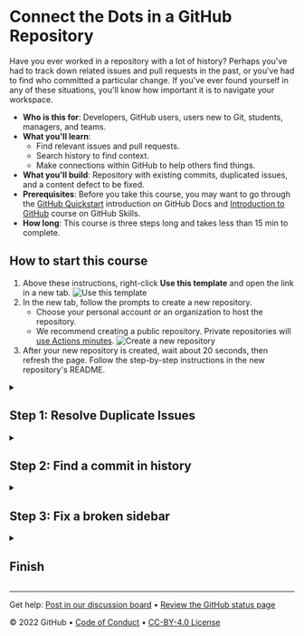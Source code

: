 <!--
  <<< Author notes: Header of the course >>>
  Include a 1280x640 image, course title in sentence case, and a concise description in emphasis.
  In your repository settings: enable template repository, add your 1280x640 social image, auto delete head branches.
  Add your open source license, GitHub uses Creative Commons Attribution 4.0 International.
-->

# Connect the Dots in a GitHub Repository

<!--
  <<< Author notes: Start of the course >>>
  Include start button, a note about Actions minutes,
  and tell the learner why they should take the course.
  Each step should be wrapped in <details>/<summary>, with an `id` set.
  The start <details> should have `open` as well.
  Do not use quotes on the <details> tag attributes.
-->

<!--step0-->

Have you ever worked in a repository with a lot of history? Perhaps you've had to track down related issues and pull requests in the past, or you've had to find who committed a particular change. If you've ever found yourself in any of these situations, you'll know how important it is to navigate your workspace.

- **Who is this for**: Developers, GitHub users, users new to Git, students, managers, and teams.
- **What you'll learn**: 
  - Find relevant issues and pull requests.
  - Search history to find context.
  - Make connections within GitHub to help others find things.
- **What you'll build**: Repository with existing commits, duplicated issues, and a content defect to be fixed.
- **Prerequisites**: Before you take this course, you may want to go through the [GitHub Quickstart](https://docs.github.com/en/get-started/quickstart) introduction on GitHub Docs and [Introduction to GitHub](https://github.com/skills/introduction-to-github) course on GitHub Skills. 
- **How long**: This course is three steps long and takes less than 15 min to complete.

## How to start this course

1. Above these instructions, right-click **Use this template** and open the link in a new tab.
   ![Use this template](https://user-images.githubusercontent.com/1221423/169618716-fb17528d-f332-4fc5-a11a-eaa23562665e.png)
2. In the new tab, follow the prompts to create a new repository.
   - Choose your personal account or an organization to host the repository.
   - We recommend creating a public repository. Private repositories will [use Actions minutes](https://docs.github.com/en/billing/managing-billing-for-github-actions/about-billing-for-github-actions).
   ![Create a new repository](https://user-images.githubusercontent.com/1221423/169618722-406dc508-add4-4074-83f0-c7a7ad87f6f3.png)
3. After your new repository is created, wait about 20 seconds, then refresh the page. Follow the step-by-step instructions in the new repository's README.

<!--endstep0-->

<!--
  <<< Author notes: Step 1 >>>
  Choose 3-5 steps for your course.
  The first step is always the hardest, so pick something easy!
  Link to docs.github.com for further explanations.
  Encourage users to open new tabs for steps!
-->

<details id=1>
<summary><h2>Step 1: Resolve Duplicate Issues</h2></summary>

GitHub has special capabilities to help reference other information on GitHub. For example, when you reference another issue or pull request by number, that number will be hyperlinked. At the same time, a cross-reference is created in the linked issue or pull request. This two-way reference helps people track the relationship of information across GitHub.

![a screenshot of an issue linking to a PR, and a PR with a cross-reference to the issue](https://user-images.githubusercontent.com/6351798/172456846-2daec570-08b0-4ffa-a7cb-41acc50b836e.png)

With collaboraration from multiple team members, sometimes issues can be duplicated. In the above example, the new issue `#8346` is a duplicate of a previous issue `#8249`. The cross-reference ability allows you to track these duplications and close issues when appropriate.
  
### Creating references

When you link to another issue, a reference within GitHub is automatically created. In fact, you don't even need to include the full link. If you were to type `#5` within a comment, that would turn into a link to issue or pull request number 5.

When you want to create a crosslink, start typing the title of an issue or pull request directly after you type the `#` symbol. GitHub will suggest issues or pull requests that will link to the right place. To learn even more, check out the [Autolinked References and URLs](https://docs.github.com/en/articles/autolinked-references-and-urls) article.

### :keyboard: Activity: Find and close the cross-linked issue

1. Navigate to the issue #1 (Welcome)
2. Type "Duplicate of #2" as a comment and close issue #1
3. Wait about 20 seconds then refresh this page for the next step.

</details>

<!--
  <<< Author notes: Step 2 >>>
  Start this step by acknowledging the previous step.
  Define terms and link to docs.github.com.
  TBD-step-2-notes.
-->

<details id=2>
<summary><h2>Step 2: Find a commit in history</h2></summary>

An important part of version control is the ability to look into the past. By using `git blame`, and finding the story behind a commit, we're able to do more than _blame_ people for code. We're able to see the story around why a commit was made. What is the associated pull request? Who approved the pull request? What tests were run on that commit before it was merged?

The obvious reason to find things in history is to know about the history. With issues and pull requests, we see a more complete story about the history, not just the bare minimum.

### What's `git blame`?

`git blame` is a Git functionality that shows what revision and author last modified each line of a file. Information like who made a commit, when, and even why can be found this way. If you aren't sure who introduced certain changes to a file, you can use `git blame` to find out. While `git blame` sounds rather accusatory, this can be used to understand the context around decisions.

### What's a Secure Hash Algorithm (SHA)?

A SHA is a reference to a specific object. In this case, it's a reference to a commit. On GitHub, you can look at a specific commit to see the changes introduced, by whom, and if they were a part of a pull request.

### :keyboard: Activity: Find commit in history

1. Navigate to the Code tab of your repository
   - _Tip: you may have previously created your repository in a new tab_
2. Click `docs` to navigate into the `/docs` directory
3. Click `_sidebar.md` to view the file
4. On the top right side of the file, click **Blame** to see the details of the most recent revision
5. Click the commit message, `add sidebar to documentation` to see the commit details
6. Copy the first seven characters of the SHA (the first 7 characters of the 40 character hexadecimal string listed after `commit`)
7. Comment on issue #2 by adding the SHA from step 6 as a comment text and click on "Comment" button
8. Wait about 20 seconds then refresh this page for the next step.

</details>

<!--
  <<< Author notes: Step 3 >>>
  Start this step by acknowledging the previous step.
  Define terms and link to docs.github.com.
  TBD-step-3-notes.
-->

<details id=3>
<summary><h2>Step 3: Fix a broken sidebar</h2></summary>

Thanks for finding that commit! We now know that the sidebar was indeed added, and it was done in that commit. Let's see if we can dig a little deeper to find out if any planning or conversation, using comments, occurred around this change. 

As we've already seen, conversations in issues and pull requests can reference other work, but the amount of context goes much further than crosslinks. Remember, Git is version control! For example, the commit that you found in the last step is connected with much more information such as: 

- Who made the commit.
- What other changes were included.
- When the commit was made.
- Which pull request the commit was a part of.

The pull request is important because it goes beyond knowing when a commit happened. You can know _why_ a commit happened. Finding history is not about _blaming_ anyone, but about seeing the bigger picture. Why were decisions made? Who was involved? What were the build outputs and test results for each commit? Who requested changes, and who approved them?

### Finding a pull request from a commit

When you're looking at a commit on GitHub, you can see a lot of information. From this view, you can also find a link to the pull request in which the commit was created. We'll use this in the next step.

![screenshot of a view of a commit on GitHub, highlighting the link to the pull request](https://user-images.githubusercontent.com/16547949/67341250-3edbb480-f4fd-11e9-805a-6bce5a8ba2d1.png)

### :keyboard: Activity: Fix a broken sidebar

1. In the main branch [Edit the `docs/_sidebar.md` file](/docs/_sidebar.md).
2. Correct the spelling of the reference `(doc-references__.md)` on line 4 by changing it into `(doc-references.md)`.
3. Select or create a new branch `fix-sidebar` for this commit and start a pull request. 
4. Make sure that **main** is selected for **base:** and **fix-sidebar** for **compare:**.
5. Using the **Assignees** section on the right side, assign yourself to the pull request.
6. In the PR comment add 'Closes #2' and autolink issue #2.
7. Click **Create pull request** and wait about 20 seconds.
8. Merge this pull request.
9. Delete the branch 'fix-sidebar'.
10. Refresh this page for the next step.

</details>

<!--
  <<< Author notes: Finish >>>
  Review what we learned, ask for feedback, provide next steps.
-->

<details id=X>
<summary><h2>Finish</h2></summary>

### Congratulations friend, you've completed this course!

<img src=https://octodex.github.com/images/collabocats.jpg alt=celebrate width=300 align=right>

In this course, you've learned a lot about finding and sharing information. Within a GitHub repository, you can find history about what changes were made, and more importantly, _why_ changes were made.

### What's next?

Check out these resources to learn more or get involved:
- Are you a student? Check out the [Student Developer Pack](https://education.github.com/pack).
- [Take another GitHub Skills course](https://github.com/skills).
- [Read the GitHub Getting Started docs](https://docs.github.com/en/get-started).
- To find projects to contribute to, check out [GitHub Explore](https://github.com/explore).

</details>

<!--
  <<< Author notes: Footer >>>
  Add a link to get support, GitHub status page, code of conduct, license link.
-->

---

Get help: [Post in our discussion board](https://github.com/skills/.github/discussions) &bull; [Review the GitHub status page](https://www.githubstatus.com/)

&copy; 2022 GitHub &bull; [Code of Conduct](https://www.contributor-covenant.org/version/2/1/code_of_conduct/code_of_conduct.md) &bull; [CC-BY-4.0 License](https://creativecommons.org/licenses/by/4.0/legalcode)
